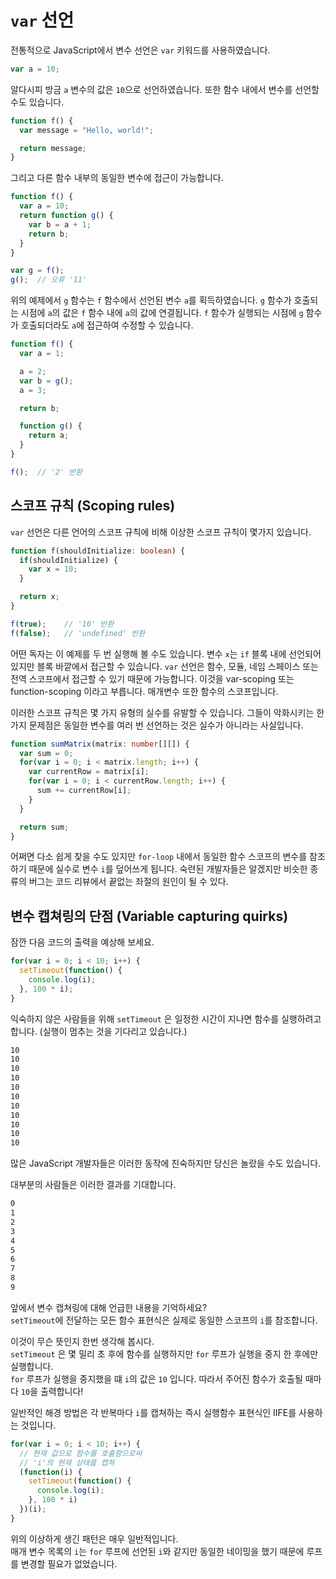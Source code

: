 # `var` 선언

전통적으로 JavaScript에서 변수 선언은 `var` 키워드를 사용하였습니다.

```ts
var a = 10;
```

알다시피 방금 `a` 변수의 값은 `10`으로 선언하였습니다.
또한 함수 내에서 변수를 선언할 수도 있습니다.

```ts
function f() {
  var message = "Hello, world!";

  return message;
}
```

그리고 다른 함수 내부의 동일한 변수에 접근이 가능합니다.

```ts
function f() {
  var a = 10;
  return function g() {
    var b = a + 1;
    return b;
  }
}

var g = f();
g();  // 오류 '11'
```

위의 예제에서 `g` 함수는 `f` 함수에서 선언된 변수 `a`를 획득하였습니다.
`g` 함수가 호출되는 시점에 `a`의 값은 `f` 함수 내에 `a`의 값에 연결됩니다.
`f` 함수가 실행되는 시점에 `g` 함수가 호출되더라도 `a`에 접근하여 수정할 수 있습니다.

```ts
function f() {
  var a = 1;

  a = 2;
  var b = g();
  a = 3;

  return b;

  function g() {
    return a;
  }
}

f();  // '2' 반환
```

## 스코프 규칙 (Scoping rules)

`var` 선언은 다른 언어의 스코프 규칙에 비해 이상한 스코프 규칙이 몇가지 있습니다.

```ts
function f(shouldInitialize: boolean) {
  if(shouldInitialize) {
    var x = 10;
  }

  return x;
}

f(true);    // '10' 반환
f(false);   // 'undefined' 반환
```

어떤 독자는 이 예제를 두 번 실행해 볼 수도 있습니다.
변수 `x`는 `if` 블록 내에 선언되어 있지만 블록 바깥에서 접근할 수 있습니다.
`var` 선언은 함수, 모듈, 네임 스페이스 또는 전역 스코프에서 접근할 수 있기 때문에 가능합니다.
이것을 var-scoping 또는 function-scoping 이라고 부릅니다.
매개변수 또한 함수의 스코프입니다.

이러한 스코프 규칙은 몇 가지 유형의 실수를 유발할 수 있습니다.
그들이 악화시키는 한가지 문제점은 동일한 변수를 여러 번 선언하는 것은 실수가 아니라는 사실입니다.

```ts
function sumMatrix(matrix: number[][]) {
  var sum = 0;
  for(var i = 0; i < matrix.length; i++) {
    var currentRow = matrix[i];
    for(var i = 0; i < currentRow.length; i++) {
      sum += currentRow[i];
    }
  }

  return sum;
}
```

어쩌면 다소 쉽게 찾을 수도 있지만 `for-loop` 내에서 동일한 함수 스코프의 변수를 참조하기 때문에 실수로 변수 `i`를 덮어쓰게 됩니다.
숙련된 개발자들은 알겠지만 비슷한 종류의 버그는 코드 리뷰에서 끝없는 좌절의 원인이 될 수 있다.

## 변수 캡쳐링의 단점 (Variable capturing quirks)

잠깐 다음 코드의 출력을 예상해 보세요.

```ts
for(var i = 0; i < 10; i++) {
  setTimeout(function() {
    console.log(i);
  }, 100 * i);
}
```

익숙하지 않은 사람들을 위해 `setTimeout` 은 일정한 시간이 지나면 함수를 실행하려고 합니다. (실행이 멈추는 것을 기다리고 있습니다.)

```bash
10
10
10
10
10
10
10
10
10
10
10
```

많은 JavaScript 개발자들은 이러한 동작에 친숙하지만 당신은 놀랐을 수도 있습니다.

대부분의 사람들은 이러한 결과를 기대합니다.

```bash
0
1
2
3
4
5
6
7
8
9
```

앞에서 변수 캡쳐링에 대해 언급한 내용을 기억하세요?<br/>
`setTimeout`에 전달하는 모든 함수 표현식은 실제로 동일한 스코프의 `i`를 참조합니다.

이것이 무슨 뜻인지 한번 생각해 봅시다.<br/>
`setTimeout` 은 몇 밀리 초 후에 함수를 실행하지만 `for` 루프가 실행을 중지 한 후에만 실행합니다.<br/>
`for` 루프가 실행을 중지했을 떄 `i`의 값은 `10` 입니다. 따라서 주어진 함수가 호출될 때마다 `10`을 출력합니다!

일반적인 해경 방법은 각 반복마다 `i`를 캡쳐하는 즉시 실행함수 표현식인 IIFE를 사용하는 것입니다.

```ts
for(var i = 0; i < 10; i++) {
  // 현재 값으로 함수를 호출함으로써
  // 'i'의 현재 상태를 캡쳐
  (function(i) {
    setTimeout(function() {
      console.log(i);
    }, 100 * i)
  })(i);
}
```

위의 이상하게 생긴 패턴은 매우 일반적입니다.<br/>
매개 변수 목록의 `i`는 `for` 루프에 선언된 `i`와 같지만 동일한 네이밍을 했기 때문에 루프를 변경할 필요가 없었습니다.